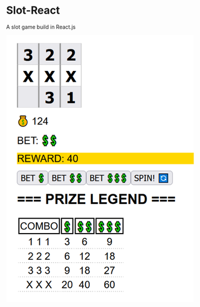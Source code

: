 # Slot-React

A slot game build in React.js

![Image of the application](/images/slot-machine-react.png)
